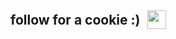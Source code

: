<div style="display: flex; align-items: center; gap: 12px;">
  <h2 style="margin: 0;">follow for a cookie :)</h2>
  <img src="https://static.vecteezy.com/system/resources/previews/009/400/072/non_2x/homemade-tasty-cookies-clipart-design-illustration-free-png.png" width="30">
</div>
